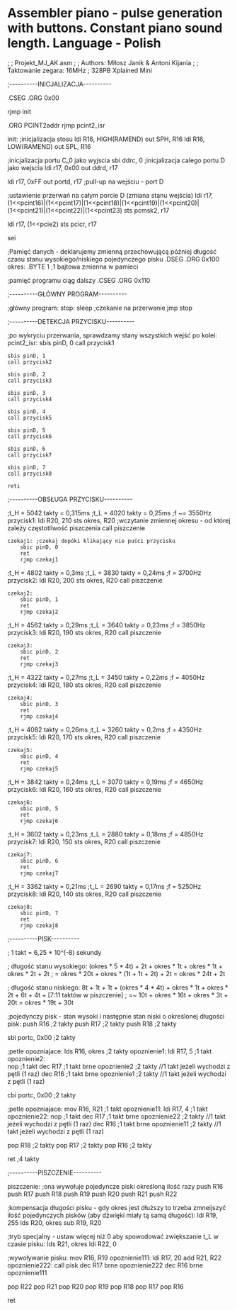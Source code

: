 # Assembler piano - pulse generation with buttons. Constant piano sound length. Language - Polish
;
; Projekt_MJ_AK.asm
;
; Authors: Miłosz Janik & Antoni Kijania
;
; Taktowanie zegara: 16MHz
; 328PB Xplained Mini

;----------INICJALIZACJA----------

.CSEG
.ORG 0x00

rjmp init

.ORG PCINT2addr
rjmp pcint2_isr

init:
;inicjalizacja stosu
ldi R16, HIGH(RAMEND)
out SPH, R16
ldi R16, LOW(RAMEND)
out SPL, R16

;inicjalizacja portu C_0 jako wyjscia
sbi ddrc, 0
;inicjalizacja calego portu D jako wejscia
ldi r17, 0x00
out ddrd, r17

ldi r17, 0xFF
out portd, r17 ;pull-up na wejściu - port D

;ustawienie przerwań na całym porcie D (zmiana stanu wejścia)
ldi r17, (1<<pcint16)|(1<<pcint17)|(1<<pcint18)|(1<<pcint19)|(1<<pcint20)|(1<<pcint21)|(1<<pcint22)|(1<<pcint23)
sts pcmsk2, r17

ldi r17, (1<<pcie2)
sts pcicr, r17

sei

;Pamięć danych - deklarujemy zmienną przechowującą później długość czasu stanu wysokiego/niskiego pojedynczego pisku
.DSEG
.ORG 0x100 
okres: .BYTE 1 ;1 bajtowa zmienna w pamieci

;pamięć programu ciąg dalszy
.CSEG 
.ORG 0x110

;----------GŁÓWNY PROGRAM----------

;główny program:
stop:
	sleep ;czekanie na przerwanie
	jmp stop

;----------DETEKCJA PRZYCISKU----------

;po wykryciu przerwania, sprawdzamy stany wszystkich wejść po kolei:
pcint2_isr: 
	sbis pinD, 0
	call przycisk1

	sbis pinD, 1
	call przycisk2

	sbis pinD, 2
	call przycisk3

	sbis pinD, 3
	call przycisk4

	sbis pinD, 4
	call przycisk5

	sbis pinD, 5
	call przycisk6

	sbis pinD, 6
	call przycisk7

	sbis pinD, 7
	call przycisk8

	reti

;----------OBSŁUGA PRZYCISKU----------

;t_H = 5042 takty = 0,315ms 
;t_L = 4020 takty = 0,25ms
;f ~= 3550Hz
przycisk1:
	ldi R20, 210
	sts okres, R20 ;wczytanie zmiennej okresu - od której zależy częstotliwość piszczenia
	call piszczenie
	
	czekaj1: ;czekaj dopóki klikający nie puści przycisku
		sbic pinD, 0
		ret
		rjmp czekaj1


;t_H = 4802 takty = 0,3ms
;t_L = 3830 takty = 0,24ms
;f = 3700Hz
przycisk2:
	ldi R20, 200
	sts okres, R20
	call piszczenie
	
	czekaj2:
		sbic pinD, 1
		ret
		rjmp czekaj2


;t_H = 4562 takty = 0,29ms
;t_L = 3640 takty = 0,23ms
;f = 3850Hz
przycisk3:
	ldi R20, 190
	sts okres, R20
	call piszczenie
	
	czekaj3:
		sbic pinD, 2
		ret
		rjmp czekaj3


;t_H = 4322 takty = 0,27ms
;t_L = 3450 takty = 0,22ms
;f = 4050Hz
przycisk4:
	ldi R20, 180
	sts okres, R20
	call piszczenie
	
	czekaj4:
		sbic pinD, 3
		ret
		rjmp czekaj4


;t_H = 4082 takty = 0,26ms
;t_L = 3260 takty = 0,2ms
;f = 4350Hz
przycisk5:
	ldi R20, 170
	sts okres, R20
	call piszczenie
	
	czekaj5:
		sbic pinD, 4
		ret
		rjmp czekaj5


;t_H = 3842 takty = 0,24ms
;t_L = 3070 takty = 0,19ms
;f = 4650Hz
przycisk6:
	ldi R20, 160
	sts okres, R20
	call piszczenie
	
	czekaj6:
		sbic pinD, 5
		ret
		rjmp czekaj6


;t_H = 3602 takty = 0,23ms
;t_L = 2880 takty = 0,18ms
;f = 4850Hz
przycisk7:
	ldi R20, 150
	sts okres, R20
	call piszczenie
	
	czekaj7:
		sbic pinD, 6
		ret
		rjmp czekaj7


;t_H = 3362 takty = 0,21ms
;t_L = 2690 takty = 0,17ms
;f = 5250Hz
przycisk8:
	ldi R20, 140
	sts okres, R20
	call piszczenie
	
	czekaj8:
		sbic pinD, 7
		ret
		rjmp czekaj8

;----------PISK----------

; 1 takt = 6,25 * 10^(-8) sekundy

; długość stanu wysokiego: (okres * 5 * 4t) + 2t + okres * 1t + okres * 1t + okres * 2t + 2t
; = okres * 20t + okres * (1t + 1t + 2t) + 2t = okres * 24t + 2t

; długość stanu niskiego: 8t + 1t + 1t + (okres * 4 * 4t) + okres * 1t + okres * 2t + 6t + 4t + [7:11 taktów w piszczenie]
; =~ 10t + okres * 16t + okres * 3t + 20t = okres * 19t + 30t

;pojedynczy pisk - stan wysoki i następnie stan niski o określonej długości
pisk: 
  push R16				  ;2 takty
  push R17				  ;2 takty
  push R18				  ;2 takty

  sbi portc, 0x00		  ;2 takty

 ;petle opozniajace:
  lds R16, okres          ;2 takty
  opoznienie1:
    ldi R17, 5            ;1 takt
    opoznienie2:  
        nop               ;1 takt
        dec R17           ;1 takt
        brne opoznienie2  ;2 takty //1 takt jeżeli wychodzi z pętli (1 raz)
  dec R16                 ;1 takt
  brne opoznienie1        ;2 takty //1 takt jeżeli wychodzi z pętli (1 raz)

  cbi portc, 0x00         ;2 takty

 ;petle opozniajace:
  mov R16, R21            ;1 takt
  opoznienie11:
    ldi R17, 4			  ;1 takt 
    opoznienie22: 
        nop				  ;1 takt
        dec R17			  ;1 takt
        brne opoznienie22 ;2 takty //1 takt jeżeli wychodzi z pętli (1 raz)
  dec R16                 ;1 takt
  brne opoznienie11       ;2 takty //1 takt jeżeli wychodzi z pętli (1 raz)

  pop R18				  ;2 takty
  pop R17				  ;2 takty
  pop R16				  ;2 takty

  ret                     ;4 takty

;----------PISZCZENIE----------

piszczenie: ;ona wywołuje pojedyncze piski określoną ilość razy
  push R16
  push R17
  push R18
  push R19
  push R20
  push R21
  push R22
  
  ;kompensacja długości pisku - gdy okres jest dłuższy to trzeba zmneijszyć ilość pojedynczych pisków (aby dźwięki miały tą samą długość):
  ldi R19, 255
  lds R20, okres
  sub R19, R20

  ;tryb specjalny - ustaw więcej niż 0 aby spowodować zwiększanie t_L w czasie pisku:
  lds R21, okres
  ldi R22, 0

  ;wywoływanie pisku:
  mov R16, R19
  opoznienie111:
	ldi R17, 20
	add R21, R22
	opoznienie222:
		call pisk
		dec R17
		brne opoznienie222
  dec R16
  brne opoznienie111

  pop R22
  pop R21
  pop R20
  pop R19
  pop R18
  pop R17
  pop R16

  ret
